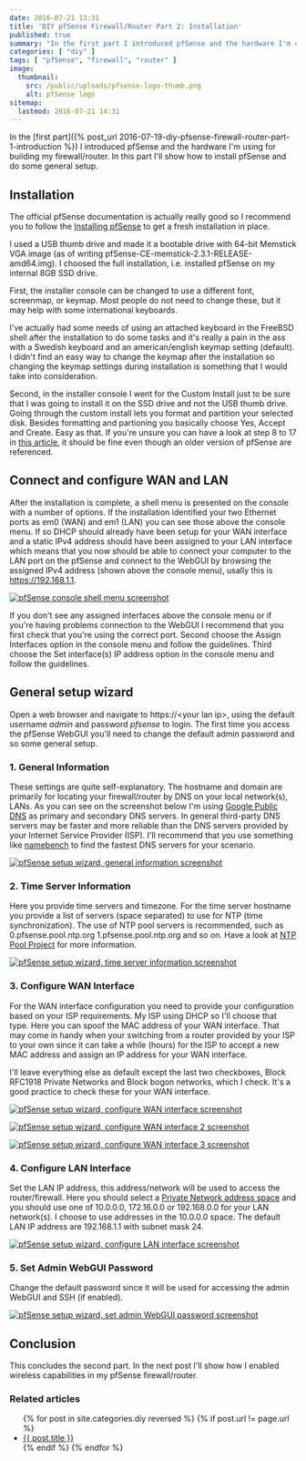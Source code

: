 ```yaml
---
date: 2016-07-21 13:31
title: 'DIY pfSense Firewall/Router Part 2: Installation'
published: true
summary: "In the first part I introduced pfSense and the hardware I'm using for building my firewall/router. In this part I'll show how to install pfSense and do some general setup."
categories: [ "diy" ]
tags: [ "pfSense", "firewall", "router" ]
image:
  thumbnail:
    src: /public/uploads/pfsense-logo-thumb.png
    alt: pfSense logo
sitemap:
  lastmod: 2016-07-21 14:31
---
```


In the [first part]({% post_url 2016-07-19-diy-pfsense-firewall-router-part-1-introduction %}) I introduced pfSense and the hardware I'm using for building my firewall/router. In this part I'll show how to install pfSense and do some general setup.

<!-- more -->

## Installation
The official pfSense documentation is actually really good so I recommend you to follow the [Installing pfSense](https://doc.pfsense.org/index.php/Installing_pfSense) to get a fresh installation in place.

I used a USB thumb drive and made it a bootable drive with 64-bit Memstick VGA image (as of writing pfSense-CE-memstick-2.3.1-RELEASE-amd64.img). I choosed the full installation, i.e. installed pfSense on my internal 8GB SSD drive.

First, the installer console can be changed to use a different font, screenmap, or keymap. Most people do not need to change these, but it may help with some international keyboards.

I've actually had some needs of using an attached keyboard in the FreeBSD shell after the installation to do some tasks and it's really a pain in the ass with a Swedish keyboard and an american/english keymap setting (default). I didn't find an easy way to change the keymap after the installation so changing the keymap settings during installation is something that I would take into consideration.

Second, in the installer console I went for the Custom Install just to be sure that I was going to install it on the SSD drive and not the USB thumb drive. Going through the custom install lets you format and partition your selected disk. Besides formatting and partioning you  basically choose Yes, Accept and Create. Easy as that. If you're unsure you can have a look at step 8 to 17 in [this article](http://www.tecmint.com/how-to-install-and-configure-pfsense/), it should be fine even though an older version of pfSense are referenced.

## Connect and configure WAN and LAN
After the installation is complete, a shell menu is presented on the console with a number of options. If the installation identified your two Ethernet ports as em0 (WAN) and em1 (LAN) you can see those above the console menu. If so DHCP should already have been setup for your WAN interface and a static IPv4 address should have been assigned to your LAN interface which means that you now should be able to connect your computer to the LAN port on the pfSense and connect to the WebGUI by browsing the assigned IPv4 address (shown above the console menu), usally this is https://192.168.1.1.

<a href="/public/uploads/Installer_08_consolemenu.png">![pfSense console shell menu screenshot](/public/uploads/Installer_08_consolemenu.png "pfSense console shell menu screenshot")</a>

If you don't see any assigned interfaces above the console menu or if you're having problems connection to the WebGUI I recommend that you first check that you're using the correct port. Second choose the Assign Interfaces option in the console menu and follow the guidelines. Third choose the Set interface(s) IP address option in the console menu and follow the guidelines.

## General setup wizard
Open a web browser and navigate to https://&lt;your lan ip&gt;, using the default username *admin* and password *pfsense* to login. The first time you access the pfSense WebGUI you'll need to change the default admin password and so some general setup.

### 1. General Information
These settings are quite self-explanatory. The hostname and domain are primarily for locating your firewall/router by DNS on your local network(s), LANs. As you can see on the screenshot below I'm using [Google Public DNS](https://developers.google.com/speed/public-dns/) as primary and secondary DNS servers. In general third-party DNS servers may be faster and more reliable than the DNS servers provided by your Internet Service Provider (ISP). I'll recommend that you use something like [namebench](https://code.google.com/archive/p/namebench/) to find the fastest DNS servers for your scenario.

<a href="/public/uploads/pfsense-wizard-general-information.png"><img src="/public/uploads/pfsense-wizard-general-information.png" alt="pfSense setup wizard, general information screenshot" title="pfSense setup wizard, general information screenshot"  /></a>

### 2. Time Server Information
Here you provide time servers and timezone. For the time server hostname you provide a list of servers (space separated) to use for NTP (time synchronization). The use of NTP pool servers is recommended, such as 0.pfsense.pool.ntp.org 1.pfsense.pool.ntp.org and so on. Have a look at [NTP Pool Project](http://www.pool.ntp.org/) for more information.

<a href="/public/uploads/pfsense-wizard-time-server-info.png"><img src="/public/uploads/pfsense-wizard-time-server-info.png" alt="pfSense setup wizard, time server information screenshot" title="pfSense setup wizard, time server information screenshot" /></a>

### 3. Configure WAN Interface
For the WAN interface configuration you need to provide your configuration based on your ISP requirements. My ISP using DHCP so I'll choose that type. Here you can spoof the MAC address of your WAN interface. That may come in handy when your switching from a router provided by your ISP to your own since it can take a while (hours) for the ISP to accept a new MAC address and assign an IP address for your WAN interface.

I'll leave everything else as default except the last two checkboxes, Block RFC1918 Private Networks and Block bogon networks, which I check. It's a good practice to check these for your WAN interface.

<a href="/public/uploads/pfsense-wizard-configure-wan-interface.png"><img src="/public/uploads/pfsense-wizard-configure-wan-interface.png" alt="pfSense setup wizard, configure WAN interface screenshot" title="pfSense setup wizard, configure WAN interface screenshot" /></a>

<a href="/public/uploads/pfsense-wizard-configure-wan-interface-2.png"><img src="/public/uploads/pfsense-wizard-configure-wan-interface-2.png" alt="pfSense setup wizard, configure WAN interface 2 screenshot" title="pfSense setup wizard, configure WAN interface 2 screenshot" /></a>

<a href="/public/uploads/pfsense-wizard-configure-wan-interface-3.png"><img src="/public/uploads/pfsense-wizard-configure-wan-interface-3.png" alt="pfSense setup wizard, configure WAN interface 3 screenshot" title="pfSense setup wizard, configure WAN interface 3 screenshot" /></a>

### 4. Configure LAN Interface
Set the LAN IP address, this address/network will be used to access the router/firewall. Here you should select a [Private Network address space](https://en.wikipedia.org/wiki/Private_network) and you should use one of 10.0.0.0, 172.16.0.0 or 192.168.0.0 for your LAN network(s). I choose to use addresses in the 10.0.0.0 space. The default LAN IP address are 192.168.1.1 with subnet mask 24.

<a href="/public/uploads/pfsense-wizard-configure-lan-interface.png"><img src="/public/uploads/pfsense-wizard-configure-lan-interface.png" alt="pfSense setup wizard, configure LAN interface screenshot" title="pfSense setup wizard, configure LAN interface screenshot" /></a>

### 5. Set Admin WebGUI Password
Change the default password since it will be used for accessing the admin WebGUI and SSH (if enabled).

<a href="/public/uploads/pfsense-wizard-admin-password.png"><img src="/public/uploads/pfsense-wizard-admin-password.png" alt="pfSense setup wizard, set admin WebGUI password screenshot" title="pfSense setup wizard, set admin WebGUI password screenshot" /></a>

## Conclusion
This concludes the second part. In the next post I'll show how I enabled wireless capabilities in my pfSense firewall/router.

### Related articles

<ul class="related-posts">
  {% for post in site.categories.diy reversed %}
    {% if post.url != page.url %}
        <li><a href="{{ post.url }}">{{ post.title }}</a></li>
    {% endif %}
  {% endfor %}
</ul>
